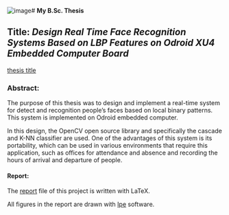![image](https://github.com/rezaAdinepour/Bachelors-Project/assets/61472565/06daecb2-704d-4a50-8976-f3764efb2981)# **My B.Sc. Thesis**
## Title: *Design Real Time Face Recognition Systems Based on LBP Features on Odroid XU4 Embedded Computer Board*

[thesis title]()

### Abstract:
The purpose of this thesis was to design and implement a real-time system for detect and recognition people’s faces based on local binary patterns. This system is implemented on Odroid embedded computer.

In this design, the OpenCV open source library and specifically the cascade and K-NN classifier are used. One of the advantages of this system is its portability, which can be used in various environments that require this application, such as offices for attendance and absence and recording the hours of arrival and departure of people.

#### Report:
The [report](https://github.com/rezaAdinepour/Bachelors-Project/blob/main/Report/thesis.tex) file of this project is written with LaTeX.

All figures in the report are drawn with [Ipe](https://ipe.otfried.org/) software.
